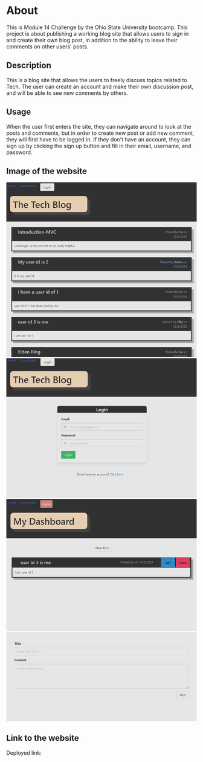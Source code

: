 # About
This is Module 14 Challenge by the Ohio State University bootcamp. This project is about publishing a working blog site that allows users to sign in and create their own blog post, in addition to the ability to leave their comments on other users' posts.

## Description
This is a blog site that allows the users to freely discuss topics related to Tech. The user can create an account and make their own discussion post, and will be able to see new comments by others.

## Usage
When the user first enters the site, they can navigate around to look at the posts and comments, but in order to create new post or add new comment, they will first have to be logged in. If they don't have an account, they can sign up by clicking the sign up button and fill in their email, username, and password.

## Image of the website
<img src="./Images/screenshot 1.PNG" alt="Screenshot 1"/>
<img src="./Images/screenshot 2.PNG" alt="Screenshot 2"/>
<img src="./Images/screenshot 3.PNG" alt="Screenshot 3"/>
<img src="./Images/screenshot 4.PNG" alt="Screenshot 4"/>

## Link to the website
Deployed link: 
<!-- Deployed link: https://kaarageonigiri.github.io/Tech-Blog/ -->